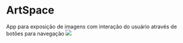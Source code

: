 # ArtSpace
 App para exposição de imagens com interação do usuário através de botões para navegação
![](https://github.com/Your_Repository_Name/Media_221106_204515.gif)
